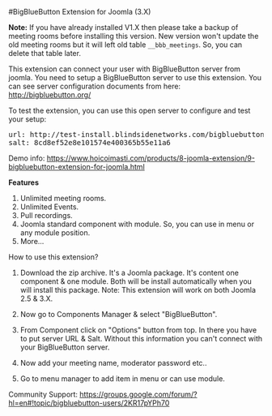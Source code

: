 #BigBlueButton Extension for Joomla (3.X)

**Note:** If you have already installed V1.X then please take a backup of meeting rooms before installing this version. New version won't update the old meeting rooms but it will left old table `__bbb_meetings`. So, you can delete that table later.

This extension can connect your user with BigBlueButton server from joomla. You need to setup a BigBlueButton server to use this extension. You can see server configuration documents from here: http://bigbluebutton.org/

To test the extension, you can use this open server to configure and test your setup:
<pre>
url: http://test-install.blindsidenetworks.com/bigbluebutton/
salt: 8cd8ef52e8e101574e400365b55e11a6
</pre>
Demo info:
https://www.hoicoimasti.com/products/8-joomla-extension/9-bigbluebutton-extension-for-joomla.html
 
**Features**
1) Unlimited meeting rooms.
2) Unlimited Events.
3) Pull recordings.
4) Joomla standard component with module. So, you can use in menu or any module position. 
5) More...

How to use this extension?

1. Download the zip archive. It's a Joomla package. It's content one component & one module. Both will be install automatically when you will install this package. Note: This extension will work on both Joomla 2.5 & 3.X.

2. Now go to Components Manager & select "BigBlueButton".

3. From Component click on "Options" button from top. In there you have to put server URL & Salt. Without this information you can't connect with your BigBlueButton server.

4. Now add your meeting name, moderator password etc..

5. Go to menu manager to add item in menu or can use module.


Community Support: https://groups.google.com/forum/?hl=en#!topic/bigbluebutton-users/2KR17pYPh70
